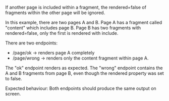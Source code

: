 If another page is included within a fragment, the rendered=false of fragments within the other page will be ignored.

In this example, there are two pages A and B. Page A has a fragment called "content" which includes page B. Page B has two fragments with rendered=false, only the first is rendered with include.

There are two endpoints:
- /page/ok -> renders page A completely
- /page/wrong -> renders only the content fragment within page A.

The "ok" endpoint renders as expected. The "wrong" endpoint contains the A and B fragments from page B, even though the rendered property was set to false.

Expected behaviour: Both endpoints should produce the same output on screen.
